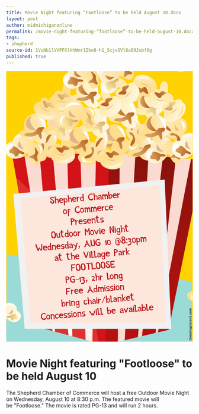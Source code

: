 ```yaml
---
title: Movie Night featuring “Footloose” to be held August 10.docx
layout: post
author: midmichiganonline
permalink: /movie-night-featuring-“footloose”-to-be-held-august-10.docx/
tags:
- shepherd
source-id: 1VsNb1lVVPFXlHhWmr1Ibo8-h1_ScjxSVl6a89Jsbf0g
published: true
---
```

![image alt text](/public/xN6YK3RznsQiBWY8GA7gJA_img_0.png)

# Movie Night featuring "Footloose" to be held August 10

The Shepherd Chamber of Commerce will host a free Outdoor Movie Night on Wednesday, August 10 at 8:30 p.m. The featured movie will be "Footloose." The movie is rated PG-13 and will run 2 hours.

